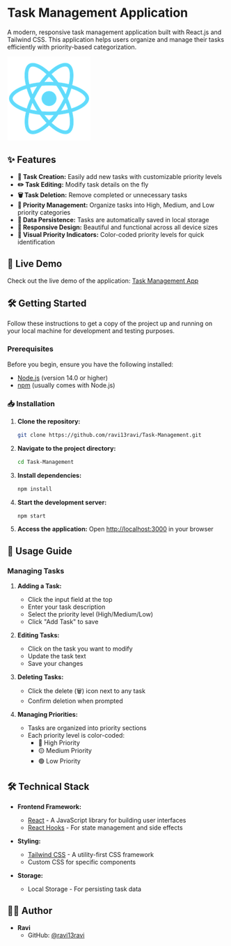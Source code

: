 # Task Management Application

A modern, responsive task management application built with React.js and Tailwind CSS. This application helps users organize and manage their tasks efficiently with priority-based categorization.

![Task Management App Banner](public/logo192.png)

## ✨ Features

- **📝 Task Creation:** Easily add new tasks with customizable priority levels
- **✏️ Task Editing:** Modify task details on the fly
- **🗑️ Task Deletion:** Remove completed or unnecessary tasks
- **🔄 Priority Management:** Organize tasks into High, Medium, and Low priority categories
- **💾 Data Persistence:** Tasks are automatically saved in local storage
- **🎨 Responsive Design:** Beautiful and functional across all device sizes
- **🌈 Visual Priority Indicators:** Color-coded priority levels for quick identification

## 🚀 Live Demo

Check out the live demo of the application: [Task Management App](https://task-management-ravi13ravi.vercel.app/)

## 🛠️ Getting Started

Follow these instructions to get a copy of the project up and running on your local machine for development and testing purposes.

### Prerequisites

Before you begin, ensure you have the following installed:
- [Node.js](https://nodejs.org/) (version 14.0 or higher)
- [npm](https://www.npmjs.com/) (usually comes with Node.js)

### 📥 Installation

1. **Clone the repository:**
   ```bash
   git clone https://github.com/ravi13ravi/Task-Management.git
   ```

2. **Navigate to the project directory:**
   ```bash
   cd Task-Management
   ```

3. **Install dependencies:**
   ```bash
   npm install
   ```

4. **Start the development server:**
   ```bash
   npm start
   ```

5. **Access the application:**
   Open [http://localhost:3000](http://localhost:3000) in your browser

## 📝 Usage Guide

### Managing Tasks

1. **Adding a Task:**
   - Click the input field at the top
   - Enter your task description
   - Select the priority level (High/Medium/Low)
   - Click "Add Task" to save

2. **Editing Tasks:**
   - Click on the task you want to modify
   - Update the task text
   - Save your changes

3. **Deleting Tasks:**
   - Click the delete (🗑️) icon next to any task
   - Confirm deletion when prompted

4. **Managing Priorities:**
   - Tasks are organized into priority sections
   - Each priority level is color-coded:
     - 🔴 High Priority
     - 🟡 Medium Priority
     - 🟢 Low Priority

## 🛠️ Technical Stack

- **Frontend Framework:**
  - [React](https://reactjs.org/) - A JavaScript library for building user interfaces
  - [React Hooks](https://reactjs.org/docs/hooks-intro.html) - For state management and side effects

- **Styling:**
  - [Tailwind CSS](https://tailwindcss.com/) - A utility-first CSS framework
  - Custom CSS for specific components

- **Storage:**
  - Local Storage - For persisting task data

## 👨‍💻 Author

- **Ravi**
  - GitHub: [@ravi13ravi](https://github.com/ravi13ravi)

